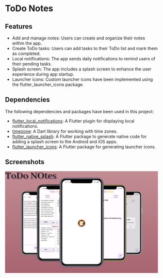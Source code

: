 # ToDo Notes
## Features

- Add and manage notes: Users can create and organize their notes within the app.
- Create ToDo tasks: Users can add tasks to their ToDo list and mark them as completed.
- Local notifications: The app sends daily notifications to remind users of their pending tasks.
- Splash screen: The app includes a splash screen to enhance the user experience during app startup.
- Launcher icons: Custom launcher icons have been implemented using the flutter_launcher_icons package.

## Dependencies

The following dependencies and packages have been used in this project:

- [flutter_local_notifications](https://pub.dev/packages/flutter_local_notifications): A Flutter plugin for displaying local notifications.
- [timezone](https://pub.dev/packages/timezone): A Dart library for working with time zones.
- [flutter_native_splash](https://pub.dev/packages/flutter_native_splash): A Flutter package to generate native code for adding a splash screen to the Android and iOS apps.
- [flutter_launcher_icons](https://pub.dev/packages/flutter_launcher_icons): A Flutter package for generating launcher icons.


## Screenshots

![App Screenshot](https://github.com/MohamedEhap1/ToDo-Notes-App/blob/master/image1.jpeg?raw=true)
